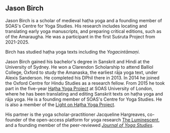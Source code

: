 ## Jason Birch

Jason Birch is a scholar of medieval haṭha yoga and a founding member of SOAS's Centre for Yoga Studies. His research includes locating and translating early yoga manuscripts, and preparing critical editions, such as of the Amaraugha.  He was a participant in the first Suśruta Project from 2021-2025.

Birch has studied haṭha yoga texts including the *Yogacintāmaṇi*.

Jason Birch gained his bachelor's degree in Sanskrit and Hindi at the University of Sydney. He won a Clarendon Scholarship to attend Balliol College, Oxford to study the Amanaska, the earliest rāja yoga text, under Alexis Sanderson. He completed his DPhil there in 2013. In 2014 he joined the Oxford Centre for Hindu Studies as a research fellow. From 2015 he took part in the five-year [Haṭha Yoga Project](http://hyp.soas.ac.uk/) at SOAS University of London, where he has been translating and editing Sanskrit texts on haṭha yoga and rāja yoga. He is a founding member of SOAS's Centre for Yoga Studies.  He is also a member of the [Light on Haṭha Yoga Project](https://www.theluminescent.org/2020/12/lightonhathayoga-projectlaunch.html).

His partner is the yoga scholar-practitioner Jacqueline Hargreaves, co-founder of the open-access platform for yoga research [The Luminescent](https://www.theluminescent.org/), and a founding member of the peer-reviewed [*Journal of Yoga Studies*](https://journalofyogastudies.org/index.php/JoYS).
